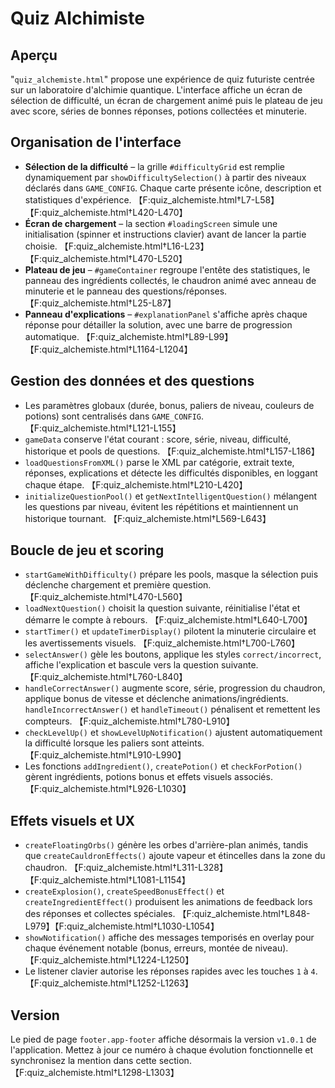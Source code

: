 # Quiz Alchimiste

## Aperçu
"`quiz_alchemiste.html`" propose une expérience de quiz futuriste centrée sur un laboratoire d'alchimie quantique. L'interface affiche un écran de sélection de difficulté, un écran de chargement animé puis le plateau de jeu avec score, séries de bonnes réponses, potions collectées et minuterie.

## Organisation de l'interface
- **Sélection de la difficulté** – la grille `#difficultyGrid` est remplie dynamiquement par `showDifficultySelection()` à partir des niveaux déclarés dans `GAME_CONFIG`. Chaque carte présente icône, description et statistiques d'expérience. 【F:quiz_alchemiste.html†L7-L58】【F:quiz_alchemiste.html†L420-L470】
- **Écran de chargement** – la section `#loadingScreen` simule une initialisation (spinner et instructions clavier) avant de lancer la partie choisie. 【F:quiz_alchemiste.html†L16-L23】【F:quiz_alchemiste.html†L470-L520】
- **Plateau de jeu** – `#gameContainer` regroupe l'entête des statistiques, le panneau des ingrédients collectés, le chaudron animé avec anneau de minuterie et le panneau des questions/réponses. 【F:quiz_alchemiste.html†L25-L87】
- **Panneau d'explications** – `#explanationPanel` s'affiche après chaque réponse pour détailler la solution, avec une barre de progression automatique. 【F:quiz_alchemiste.html†L89-L99】【F:quiz_alchemiste.html†L1164-L1204】

## Gestion des données et des questions
- Les paramètres globaux (durée, bonus, paliers de niveau, couleurs de potions) sont centralisés dans `GAME_CONFIG`. 【F:quiz_alchemiste.html†L121-L155】
- `gameData` conserve l'état courant : score, série, niveau, difficulté, historique et pools de questions. 【F:quiz_alchemiste.html†L157-L186】
- `loadQuestionsFromXML()` parse le XML par catégorie, extrait texte, réponses, explications et détecte les difficultés disponibles, en loggant chaque étape. 【F:quiz_alchemiste.html†L210-L420】
- `initializeQuestionPool()` et `getNextIntelligentQuestion()` mélangent les questions par niveau, évitent les répétitions et maintiennent un historique tournant. 【F:quiz_alchemiste.html†L569-L643】

## Boucle de jeu et scoring
- `startGameWithDifficulty()` prépare les pools, masque la sélection puis déclenche chargement et première question. 【F:quiz_alchemiste.html†L470-L560】
- `loadNextQuestion()` choisit la question suivante, réinitialise l'état et démarre le compte à rebours. 【F:quiz_alchemiste.html†L640-L700】
- `startTimer()` et `updateTimerDisplay()` pilotent la minuterie circulaire et les avertissements visuels. 【F:quiz_alchemiste.html†L700-L760】
- `selectAnswer()` gèle les boutons, applique les styles `correct/incorrect`, affiche l'explication et bascule vers la question suivante. 【F:quiz_alchemiste.html†L760-L840】
- `handleCorrectAnswer()` augmente score, série, progression du chaudron, applique bonus de vitesse et déclenche animations/ingrédients. `handleIncorrectAnswer()` et `handleTimeout()` pénalisent et remettent les compteurs. 【F:quiz_alchemiste.html†L780-L910】
- `checkLevelUp()` et `showLevelUpNotification()` ajustent automatiquement la difficulté lorsque les paliers sont atteints. 【F:quiz_alchemiste.html†L910-L990】
- Les fonctions `addIngredient()`, `createPotion()` et `checkForPotion()` gèrent ingrédients, potions bonus et effets visuels associés. 【F:quiz_alchemiste.html†L926-L1030】

## Effets visuels et UX
- `createFloatingOrbs()` génère les orbes d'arrière-plan animés, tandis que `createCauldronEffects()` ajoute vapeur et étincelles dans la zone du chaudron. 【F:quiz_alchemiste.html†L311-L328】【F:quiz_alchemiste.html†L1081-L1154】
- `createExplosion()`, `createSpeedBonusEffect()` et `createIngredientEffect()` produisent les animations de feedback lors des réponses et collectes spéciales. 【F:quiz_alchemiste.html†L848-L979】【F:quiz_alchemiste.html†L1030-L1054】
- `showNotification()` affiche des messages temporisés en overlay pour chaque événement notable (bonus, erreurs, montée de niveau). 【F:quiz_alchemiste.html†L1224-L1250】
- Le listener clavier autorise les réponses rapides avec les touches `1` à `4`. 【F:quiz_alchemiste.html†L1252-L1263】

## Version
 Le pied de page `footer.app-footer` affiche désormais la version `v1.0.1` de l'application. Mettez à jour ce numéro à chaque évolution fonctionnelle et synchronisez la mention dans cette section. 【F:quiz_alchemiste.html†L1298-L1303】

